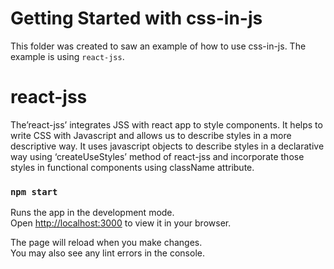 # Getting Started with css-in-js

This folder was created to saw an example of how to use css-in-js.
The example is using `react-jss`.

# react-jss

The’react-jss’ integrates JSS with react app to style components. It helps to write CSS with Javascript and allows us to describe styles in a more descriptive way. It uses javascript objects to describe styles in a declarative way using ‘createUseStyles’ method of react-jss and incorporate those styles in functional components using className attribute.

### `npm start`

Runs the app in the development mode.\
Open [http://localhost:3000](http://localhost:3000) to view it in your browser.

The page will reload when you make changes.\
You may also see any lint errors in the console.
